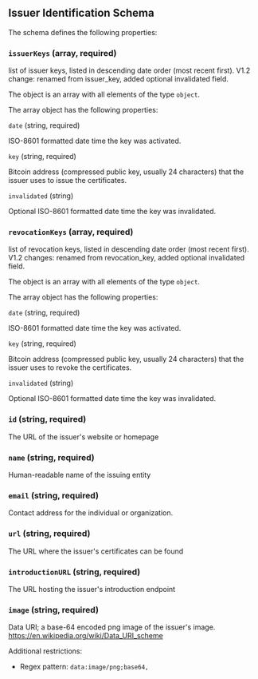 ## Issuer Identification Schema

The schema defines the following properties:

### `issuerKeys` (array, required)

list of issuer keys, listed in descending date order (most recent first). V1.2 change: renamed from issuer_key, added optional invalidated field.

The object is an array with all elements of the type `object`.

The array object has the following properties:

`date` (string, required)

ISO-8601 formatted date time the key was activated.

`key` (string, required)

Bitcoin address (compressed public key, usually 24 characters) that the issuer uses to issue the certificates.

`invalidated` (string)

Optional ISO-8601 formatted date time the key was invalidated.

### `revocationKeys` (array, required)

list of revocation keys, listed in descending date order (most recent first). V1.2 changes: renamed from revocation_key, added optional invalidated field.

The object is an array with all elements of the type `object`.

The array object has the following properties:

`date` (string, required)

ISO-8601 formatted date time the key was activated.

`key` (string, required)

Bitcoin address (compressed public key, usually 24 characters) that the issuer uses to revoke the certificates.

`invalidated` (string)

Optional ISO-8601 formatted date time the key was invalidated.

### `id` (string, required)

The URL of the issuer's website or homepage

### `name` (string, required)

Human-readable name of the issuing entity

### `email` (string, required)

Contact address for the individual or organization.

### `url` (string, required)

The URL where the issuer's certificates can be found

### `introductionURL` (string, required)

The URL hosting the issuer's introduction endpoint

### `image` (string, required)

Data URI; a base-64 encoded png image of the issuer's image. https://en.wikipedia.org/wiki/Data_URI_scheme

Additional restrictions:

* Regex pattern: `data:image/png;base64,`